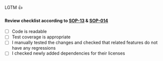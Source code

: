 LGTM :+1:

#### Review checklist according to [SOP-13][1] & [SOP-014][2]

- [ ] Code is readable
- [ ] Test coverage is appropriate
- [ ] I manually tested the changes and checked that related features do not have any regressions
- [ ] I checked newly added dependencies for their licenses

[1]: https://drive.google.com/file/d/1fD1ZcsBTywlMVTObTmNLrg55khrYMI_L/view
[2]: https://drive.google.com/file/d/1uRnMtykgw1Gzo2nRp-TPnESgmYoEIfBf/view

